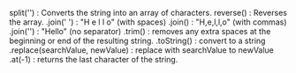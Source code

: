 split('') : Converts the string into an array of characters.
reverse() : Reverses the array.
.join(' ') :	"H e l l o" (with spaces)
.join() : "H,e,l,l,o" (with commas)
.join('') : "Hello" (no separator)
.trim() : removes any extra spaces at the beginning or end of the resulting string.
.toString() : convert to a string
.replace(searchValue, newValue) : replace with searchValue to  newValue
.at(-1) : returns the last character of the string. 